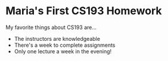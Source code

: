 # Maria's First CS193 Homework

My favorite things about CS193 are...
- The instructors are knowledgeable
- There's a week to complete assignments
- Only one lecture a week in the evening!
